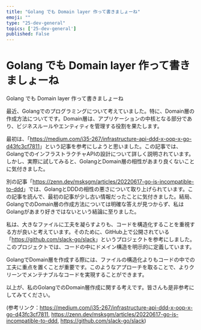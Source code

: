 ```yaml
---
title: "Golang でも Domain layer 作って書きましょーね"
emoji: ""
type: "25-dev-general"
topics: ['25-dev-general']
published: False
---
```


# Golang でも Domain layer 作って書きましょーね

Golang でも Domain layer 作って書きましょーね

最近、Golangでのプログラミングについて考えていました。特に、Domain層の作成方法についてです。Domain層は、アプリケーションの中核となる部分であり、ビジネスルールやエンティティを管理する役割を果たします。

最初は、「<https://medium.com/i35-267/infrastructure-api-ddd-x-oop-x-go-d43fc3cf7811>」という記事を参考にしようと思いました。この記事では、GolangでのインフラストラクチャAPIの設計について詳しく説明されています。しかし、実際に試してみると、GolangとDomain層の相性があまり良くないことに気付きました。

別の記事「<https://zenn.dev/msksgm/articles/20220617-go-is-incompatible-to-ddd>」では、GolangとDDDの相性の悪さについて取り上げられています。この記事を読んで、最初の記事が少し古い情報だったことに気付きました。結局、GolangでのDomain層の作成方法については明確な答えが見つからず、私はGolangがあまり好きではないという結論に至りました。

私は、大きなファイルに工夫を凝らすよりも、コードを構造化することを重視する方が良いと考えています。そのために、GitHub上で公開されている「<https://github.com/slack-go/slack>」というプロジェクトを参考にしました。このプロジェクトでは、コードの中にドメイン構造を明示的に定義しています。

GolangでDomain層を作成する際には、ファイルの構造化よりもコードの中での工夫に重点を置くことが重要です。このようなアプローチを取ることで、よりクリーンでメンテナブルなコードを実現することができます。

以上が、私のGolangでのDomain層作成に関する考えです。皆さんも是非参考にしてみてください。

(参考リンク：<https://medium.com/i35-267/infrastructure-api-ddd-x-oop-x-go-d43fc3cf7811>, <https://zenn.dev/msksgm/articles/20220617-go-is-incompatible-to-ddd>, <https://github.com/slack-go/slack>)
